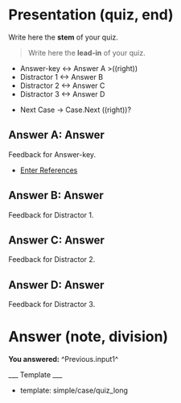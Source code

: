 # Presentation (quiz, end) #

Write here the **stem** of your quiz.

> Write here the **lead-in** of your quiz.
+ Answer-key <-> Answer A >((right))
+ Distractor 1 <-> Answer B
+ Distractor 2 <-> Answer C
+ Distractor 3 <-> Answer D

* Next Case -> Case.Next ((right))?

## Answer A: Answer ##

Feedback for Answer-key.

* [Enter References](References)

## Answer B: Answer ##

Feedback for Distractor 1.

## Answer C: Answer ##

Feedback for Distractor 2.

## Answer D: Answer ##

Feedback for Distractor 3.

# Answer (note, division) #

**You answered:** ^Previous.input1^

___ Template ___

* template: simple/case/quiz_long

